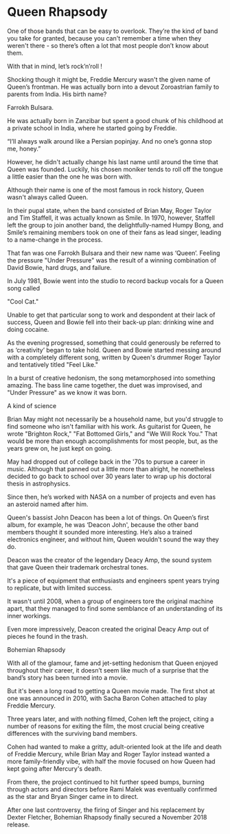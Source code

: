 # Queen Rhapsody

One of those bands that can be easy to overlook. They’re the kind of band you
take for granted, because you can't remember a time when they weren't there - so
there’s often a lot that most people don’t know about them.

With that in mind, let’s rock’n’roll !

Shocking though it might be, Freddie Mercury wasn't the given name of Queen’s
frontman. He was actually born into a devout Zoroastrian family to parents from
India. His birth name?

Farrokh Bulsara.

He was actually born in Zanzibar but spent a good chunk of his childhood at a
private school in India, where he started going by Freddie.

“I’ll always walk around like a Persian popinjay. And no one’s gonna stop me,
honey.”

However, he didn't actually change his last name until around the time that
Queen was founded. Luckily, his chosen moniker tends to roll off the tongue a
little easier than the one he was born with.

Although their name is one of the most famous in rock history, Queen wasn't
always called Queen.

In their pupal state, when the band consisted of Brian May, Roger Taylor and Tim
Staffell, it was actually known as Smile. In 1970, however, Staffell left the
group to join another band, the delightfully-named Humpy Bong, and Smile’s
remaining members took on one of their fans as lead singer, leading to a
name-change in the process.

That fan was one Farrokh Bulsara and their new name was ‘Queen’. Feeling the
pressure "Under Pressure" was the result of a winning combination of David
Bowie, hard drugs, and failure.

In July 1981, Bowie went into the studio to record backup vocals for a Queen
song called

"Cool Cat."

Unable to get that particular song to work and despondent at their lack of
success, Queen and Bowie fell into their back-up plan: drinking wine and doing
cocaine.

As the evening progressed, something that could generously be referred to as
‘creativity’ began to take hold. Queen and Bowie started messing around with a
completely different song, written by Queen's drummer Roger Taylor and
tentatively titled "Feel Like."

In a burst of creative hedonism, the song metamorphosed into something amazing.
The bass line came together, the duet was improvised, and "Under Pressure" as we
know it was born.

A kind of science

Brian May might not necessarily be a household name, but you'd struggle to find
someone who isn't familiar with his work. As guitarist for Queen, he wrote
"Brighton Rock," "Fat Bottomed Girls," and "We Will Rock You." That would be
more than enough accomplishments for most people, but, as the years grew on, he
just kept on going.

May had dropped out of college back in the '70s to pursue a career in music.
Although that panned out a little more than alright, he nonetheless decided to
go back to school over 30 years later to wrap up his doctoral thesis in
astrophysics.

Since then, he’s worked with NASA on a number of projects and even has an
asteroid named after him.

Queen's bassist John Deacon has been a lot of things. On Queen’s first album,
for example, he was ‘Deacon John', because the other band members thought it
sounded more interesting. He’s also a trained electronics engineer, and without
him, Queen wouldn't sound the way they do.

Deacon was the creator of the legendary Deacy Amp, the sound system that gave
Queen their trademark orchestral tones.

It's a piece of equipment that enthusiasts and engineers spent years trying to
replicate, but with limited success.

It wasn't until 2008, when a group of engineers tore the original machine apart,
that they managed to find some semblance of an understanding of its inner
workings.

Even more impressively, Deacon created the original Deacy Amp out of pieces he
found in the trash.

Bohemian Rhapsody

With all of the glamour, fame and jet-setting hedonism that Queen enjoyed
throughout their career, it doesn’t seem like much of a surprise that the band’s
story has been turned into a movie.

But it's been a long road to getting a Queen movie made. The first shot at one
was announced in 2010, with Sacha Baron Cohen attached to play Freddie Mercury.

Three years later, and with nothing filmed, Cohen left the project, citing a
number of reasons for exiting the film, the most crucial being creative
differences with the surviving band members.

Cohen had wanted to make a gritty, adult-oriented look at the life and death of
Freddie Mercury, while Brian May and Roger Taylor instead wanted a more
family-friendly vibe, with half the movie focused on how Queen had kept going
after Mercury's death.

From there, the project continued to hit further speed bumps, burning through
actors and directors before Rami Malek was eventually confirmed as the star and
Bryan Singer came in to direct.

After one last controversy, the firing of Singer and his replacement by Dexter
Fletcher, Bohemian Rhapsody finally secured a November 2018 release.
